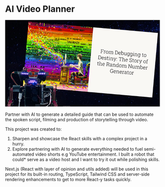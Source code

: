 # AI Video Planner

![Hello](automated-video-thoughts.jpg)

Partner with AI to generate a detailed guide that can be used to automate the spoken script, filming and production of storytelling through video.

This project was created to:

1. Sharpen and showcase the React skills with a complex project in a hurry.
2. Explore partnering with AI to generate everything needed to fuel semi-automated video shorts e.g YouTube entertainment. I built a robot that could* serve as a video host and I want to try it out while polishing skills.

Next.js (React with layer of opinion and utils added) will be used in this project for its built-in routing, TypeScript, Tailwind CSS and server-side rendering enhancements to get to more React-y tasks quickly.